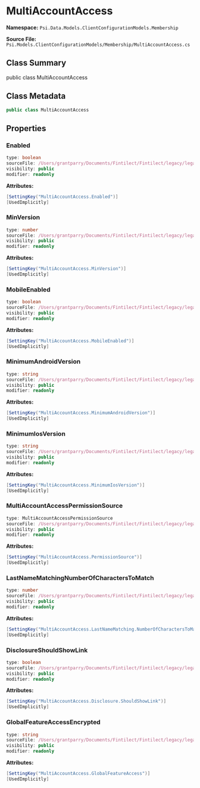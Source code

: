# MultiAccountAccess

**Namespace:** `Psi.Data.Models.ClientConfigurationModels.Membership`

**Source File:** `Psi.Models.ClientConfigurationModels/Membership/MultiAccountAccess.cs`

## Class Summary

public class MultiAccountAccess

## Class Metadata

```typescript
public class MultiAccountAccess
```

## Properties

### Enabled

```typescript
type: boolean
sourceFile: /Users/grantparry/Documents/Fintilect/Fintilect/legacy/legacy-apis/Psi.Models.ClientConfigurationModels/Membership/MultiAccountAccess.cs
visibility: public
modifier: readonly
```

**Attributes:**
```csharp
[SettingKey("MultiAccountAccess.Enabled")]
[UsedImplicitly]
```

### MinVersion

```typescript
type: number
sourceFile: /Users/grantparry/Documents/Fintilect/Fintilect/legacy/legacy-apis/Psi.Models.ClientConfigurationModels/Membership/MultiAccountAccess.cs
visibility: public
modifier: readonly
```

**Attributes:**
```csharp
[SettingKey("MultiAccountAccess.MinVersion")]
[UsedImplicitly]
```

### MobileEnabled

```typescript
type: boolean
sourceFile: /Users/grantparry/Documents/Fintilect/Fintilect/legacy/legacy-apis/Psi.Models.ClientConfigurationModels/Membership/MultiAccountAccess.cs
visibility: public
modifier: readonly
```

**Attributes:**
```csharp
[SettingKey("MultiAccountAccess.MobileEnabled")]
[UsedImplicitly]
```

### MinimumAndroidVersion

```typescript
type: string
sourceFile: /Users/grantparry/Documents/Fintilect/Fintilect/legacy/legacy-apis/Psi.Models.ClientConfigurationModels/Membership/MultiAccountAccess.cs
visibility: public
modifier: readonly
```

**Attributes:**
```csharp
[SettingKey("MultiAccountAccess.MinimumAndroidVersion")]
[UsedImplicitly]
```

### MinimumIosVersion

```typescript
type: string
sourceFile: /Users/grantparry/Documents/Fintilect/Fintilect/legacy/legacy-apis/Psi.Models.ClientConfigurationModels/Membership/MultiAccountAccess.cs
visibility: public
modifier: readonly
```

**Attributes:**
```csharp
[SettingKey("MultiAccountAccess.MinimumIosVersion")]
[UsedImplicitly]
```

### MultiAccountAccessPermissionSource

```typescript
type: MultiAccountAccessPermissionSource
sourceFile: /Users/grantparry/Documents/Fintilect/Fintilect/legacy/legacy-apis/Psi.Models.ClientConfigurationModels/Membership/MultiAccountAccess.cs
visibility: public
modifier: readonly
```

**Attributes:**
```csharp
[SettingKey("MultiAccountAccess.PermissionSource")]
[UsedImplicitly]
```

### LastNameMatchingNumberOfCharactersToMatch

```typescript
type: number
sourceFile: /Users/grantparry/Documents/Fintilect/Fintilect/legacy/legacy-apis/Psi.Models.ClientConfigurationModels/Membership/MultiAccountAccess.cs
visibility: public
modifier: readonly
```

**Attributes:**
```csharp
[SettingKey("MultiAccountAccess.LastNameMatching.NumberOfCharactersToMatch")]
[UsedImplicitly]
```

### DisclosureShouldShowLink

```typescript
type: boolean
sourceFile: /Users/grantparry/Documents/Fintilect/Fintilect/legacy/legacy-apis/Psi.Models.ClientConfigurationModels/Membership/MultiAccountAccess.cs
visibility: public
modifier: readonly
```

**Attributes:**
```csharp
[SettingKey("MultiAccountAccess.Disclosure.ShouldShowLink")]
[UsedImplicitly]
```

### GlobalFeatureAccessEncrypted

```typescript
type: string
sourceFile: /Users/grantparry/Documents/Fintilect/Fintilect/legacy/legacy-apis/Psi.Models.ClientConfigurationModels/Membership/MultiAccountAccess.cs
visibility: public
modifier: readonly
```

**Attributes:**
```csharp
[SettingKey("MultiAccountAccess.GlobalFeatureAccess")]
[UsedImplicitly]
```
